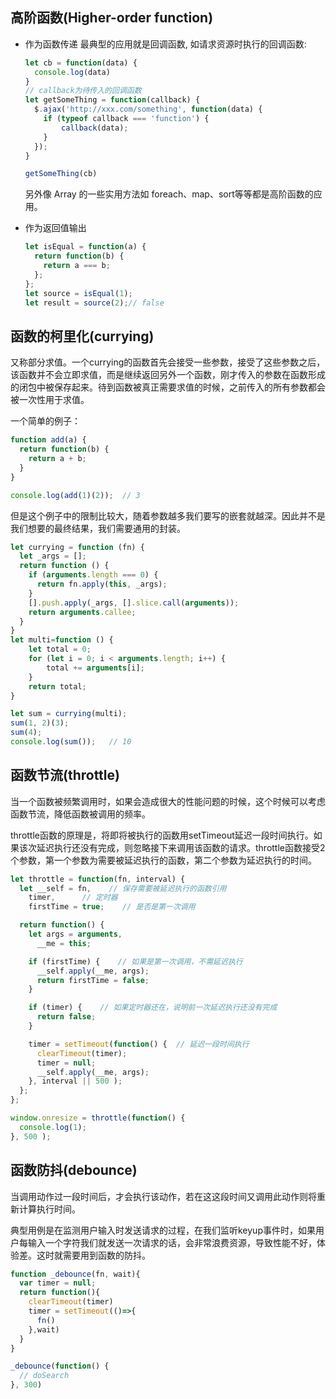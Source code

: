 ## 高阶函数(Higher-order function)

- 作为函数传递
  最典型的应用就是回调函数, 如请求资源时执行的回调函数:
  ``` js
  let cb = function(data) {
    console.log(data)
  }
  // callback为待传入的回调函数
  let getSomeThing = function(callback) {
    $.ajax('http://xxx.com/something', function(data) {
      if (typeof callback === 'function') {
          callback(data);
      }
    });
  }

  getSomeThing(cb)
  ```
  另外像 Array 的一些实用方法如 foreach、map、sort等等都是高阶函数的应用。

- 作为返回值输出
  ``` js
  let isEqual = function(a) {
    return function(b) {
      return a === b;
    };
  };
  let source = isEqual(1);
  let result = source(2);// false
  ```

## 函数的柯里化(currying)

又称部分求值。一个currying的函数首先会接受一些参数，接受了这些参数之后，该函数并不会立即求值，而是继续返回另外一个函数，刚才传入的参数在函数形成的闭包中被保存起来。待到函数被真正需要求值的时候，之前传入的所有参数都会被一次性用于求值。

一个简单的例子：
``` js
function add(a) {
  return function(b) {
    return a + b;
  }
}

console.log(add(1)(2));  // 3
```
但是这个例子中的限制比较大，随着参数越多我们要写的嵌套就越深。因此并不是我们想要的最终结果，我们需要通用的封装。
``` js
let currying = function (fn) {
  let _args = [];
  return function () {
    if (arguments.length === 0) {
      return fn.apply(this, _args);
    }
    [].push.apply(_args, [].slice.call(arguments));
    return arguments.callee;
  }
}
let multi=function () {
    let total = 0;
    for (let i = 0; i < arguments.length; i++) {
        total += arguments[i];
    }
    return total;
}

let sum = currying(multi);
sum(1, 2)(3);
sum(4);
console.log(sum());   // 10
```

## 函数节流(throttle)
当一个函数被频繁调用时，如果会造成很大的性能问题的时候，这个时候可以考虑函数节流，降低函数被调用的频率。

throttle函数的原理是，将即将被执行的函数用setTimeout延迟一段时间执行。如果该次延迟执行还没有完成，则忽略接下来调用该函数的请求。throttle函数接受2个参数，第一个参数为需要被延迟执行的函数，第二个参数为延迟执行的时间。
``` js
let throttle = function(fn, interval) {
  let __self = fn,    // 保存需要被延迟执行的函数引用
    timer,      // 定时器
    firstTime = true;    // 是否是第一次调用

  return function() {
    let args = arguments,
      __me = this;

    if (firstTime) {    // 如果是第一次调用，不需延迟执行
      __self.apply(__me, args);
      return firstTime = false;
    }

    if (timer) {    // 如果定时器还在，说明前一次延迟执行还没有完成
      return false;
    }

    timer = setTimeout(function() {  // 延迟一段时间执行
      clearTimeout(timer);
      timer = null;
      __self.apply(__me, args);
    }, interval || 500 );
  };
};

window.onresize = throttle(function() {
  console.log(1);
}, 500 );
```

## 函数防抖(debounce)

当调用动作过一段时间后，才会执行该动作，若在这这段时间又调用此动作则将重新计算执行时间。

典型用例是在监测用户输入时发送请求的过程，在我们监听keyup事件时，如果用户每输入一个字符我们就发送一次请求的话，会非常浪费资源，导致性能不好，体验差。这时就需要用到函数的防抖。

``` js
function _debounce(fn, wait){
  var timer = null;
  return function(){
    clearTimeout(timer)
    timer = setTimeout(()=>{
      fn()
    },wait)
  }
}

_debounce(function() {
  // doSearch
}, 300)
```